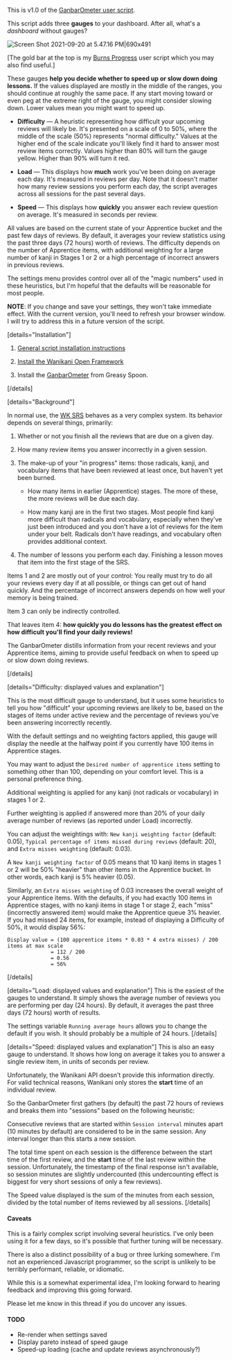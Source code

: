 This is v1.0 of the [GanbarOmeter user script](https://greasyfork.org/en/scripts/432632-ganbarometer).

This script adds three **gauges** to your dashboard. After all, what's a _dashboard_ without gauges?

![Screen Shot 2021-09-20 at 5.47.16 PM|690x491](upload://hBD854wgdeLlZ2FvN4scBy8DrCQ.jpeg)

[The gold bar at the top is my [Burns Progress](https://community.wanikani.com/t/userscript-burn-progress/53412) user script which you may also find useful.]

These gauges **help you decide whether to speed up or slow down doing lessons.** If the values displayed are mostly in the middle of the ranges, you should continue at roughly the same pace. If any start moving toward or even peg at the extreme right of the gauge, you might consider slowing down. Lower values mean you might want to speed up.

- **Difficulty** — A heuristic representing how difficult your upcoming reviews will likely be. It's presented on a scale of 0 to 50%, where the middle of the scale (50%) represents "normal difficulty." Values at the higher end of the scale indicate you'll likely find it hard to answer most review items correctly. Values higher than 80% will turn the gauge yellow. Higher than 90% will turn it red.

- **Load** — This displays how **much** work you've been doing on average each day. It's measured in reviews per day. Note that it doesn't matter how many review sessions you perform each day, the script averages across all sessions for the past several days.

- **Speed** — This displays how **quickly** you answer each review question on average. It's measured in seconds per review.

All values are based on the current state of your Apprentice bucket and the past few days of reviews. By default, it averages your review statistics using the past three days (72 hours) worth of reviews. The difficulty depends on the number of Apprentice items, with additional weighting for a large number of kanji in Stages 1 or 2 or a high percentage of incorrect answers in previous reviews.

The settings menu provides control over all of the "magic numbers" used in these heuristics, but I'm hopeful that the defaults will be reasonable for most people.

**NOTE**: If you change and save your settings, they won't take immediate effect. With the current version, you'll need to refresh your browser window. I will try to address this in a future version of the script.

[details="Installation"]

1. [General script installation instructions](https://community.wanikani.com/t/visual-guide-on-how-to-install-a-userscript/12136)

2. [Install the Wanikani Open Framework](https://community.wanikani.com/t/installing-wanikani-open-framework/28549)

3. Install the [GanbarOmeter](https://greasyfork.org/en/scripts/432632-ganbarometer) from Greasy Spoon.

[/details]

[details="Background"]

In normal use, the [WK SRS](https://knowledge.wanikani.com/wanikani/srs-stages/) behaves as a very complex system. Its behavior depends on several things, primarily:

1. Whether or not you finish all the reviews that are due on a given day.

2. How many review items you answer incorrectly in a given session.

3. The make-up of your "in progress" items: those radicals, kanji, and vocabulary items that have been reviewed at least once, but haven't yet been burned.

   - How many items in earlier (Apprentice) stages. The more of these, the more reviews will be due each day.

   - How many kanji are in the first two stages. Most people find kanji more difficult than radicals and vocabulary, especially when they've just been introduced and you don't have a lot of reviews for the item under your belt. Radicals don't have readings, and vocabulary often provides additional context.

4. The number of lessons you perform each day. Finishing a lesson moves that item into the first stage of the SRS.

Items 1 and 2 are mostly out of your control: You really must try to do all your reviews every day if at all possible, or things can get out of hand quickly. And the percentage of incorrect answers depends on how well your memory is being trained.

Item 3 can only be indirectly controlled.

That leaves item 4: **how quickly you do lessons has the greatest effect on how difficult you'll find your daily reviews!**

The GanbarOmeter distills information from your recent reviews and your Apprentice items, aiming to provide useful feedback on when to speed up or slow down doing reviews.

[/details]

[details="Difficulty: displayed values and explanation"]

This is the most difficult gauge to understand, but it uses some heuristics to tell you how "difficult" your upcoming reviews are likely to be, based on the stages of items under active review and the percentage of reviews you've been answering incorrectly recently.

With the default settings and no weighting factors applied, this gauge will display the needle at the halfway point if you currently have 100 items in Apprentice stages.

You may want to adjust the `Desired number of apprentice items` setting to something other than 100, depending on your comfort level. This is a personal preference thing.

Additional weighting is applied for any kanji (not radicals or vocabulary) in stages 1 or 2.

Further weighting is applied if answered more than 20% of your daily average number of reviews (as reported under Load) incorrectly.

You can adjust the weightings with: `New kanji weighting factor` (default: 0.05), `Typical percentage of items missed during reviews` (default: 20), and `Extra misses weighting` (default: 0.03).

A `New kanji weighting factor` of 0.05 means that 10 kanji items in stages 1 or 2 will be 50% "heavier" than other items in the Apprentice bucket. In other words, each kanji is 5% heavier (0.05).

Similarly, an `Extra misses weighting` of 0.03 increases the overall weight of your Apprentice items. With the defaults, if you had exactly 100 items in Apprentice stages, with no kanji items in stage 1 or stage 2, each "miss" (incorrectly answered item) would make the Apprentice queue 3% heavier. If you had missed 24 items, for example, instead of displaying a Difficulty of 50%, it would display 56%:

```
Display value = (100 apprentice items * 0.03 * 4 extra misses) / 200 items at max scale
              = 112 / 200
              = 0.56
              = 56%
```

[/details]

[details="Load: displayed values and explanation"]
This is the easiest of the gauges to understand. It simply shows the average number of reviews you are performing per day (24 hours). By default, it averages the past three days (72 hours) worth of results.

The settings variable `Running average hours` allows you to change the default if you wish. It should probably be a multiple of 24 hours.
[/details]

[details="Speed: displayed values and explanation"]
This is also an easy gauge to understand. It shows how long on average it takes you to answer a single review item, in units of seconds per review.

Unfortunately, the Wanikani API doesn't provide this information directly. For valid technical reasons, Wanikani only stores the **start** time of an individual review.

So the GanbarOmeter first gathers (by default) the past 72 hours of reviews and breaks them into "sessions" based on the following heuristic:

Consecutive reviews that are started within `Session interval` minutes apart (10 minutes by default) are considered to be in the same session. Any interval longer than this starts a new session.

The total time spent on each session is the difference between the start time of the first review, and the **start** time of the last review within the session. Unfortunately, the timestamp of the final response isn't available, so session minutes are slightly undercounted (this undercounting effect is biggest for very short sessions of only a few reviews).

The Speed value displayed is the sum of the minutes from each session, divided by the total number of items reviewed by all sessions.
[/details]

#### Caveats

This is a fairly complex script involving several heuristics. I've only been using it for a few days, so it's possible that further tuning will be necessary.

There is also a distinct possibility of a bug or three lurking somewhere. I'm not an experienced Javascript programmer, so the script is unlikely to be terribly performant, reliable, or idiomatic.

While this is a somewhat experimental idea, I'm looking forward to hearing feedback and improving this going forward.

Please let me know in this thread if you do uncover any issues.

#### TODO

- Re-render when settings saved
- Display pareto instead of speed gauge
- Speed-up loading (cache and update reviews asynchronously?)
